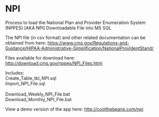 NPI
===

Process to load the National Plan and Provider Enumeration System (NPPES) [AKA NPI] Downloadable File into MS SQL

The NPI file (in csv format) and other related documentation can be obtained from here:
https://www.cms.gov/Regulations-and-Guidance/HIPAA-Administrative-Simplification/NationalProvIdentStand/

Files available for download here:
http://download.cms.gov/nppes/NPI_Files.html

Includes:<br />
Create_Table_tbl_NPI.sql<br />
Import_NPI_File.sql<br />
<br />
Download_Weekly_NPI_File.bat<br />
Download_Monthly_NPI_File.bat<br />


View a demo version of the app here:
http://coolthebeans.com/npi
